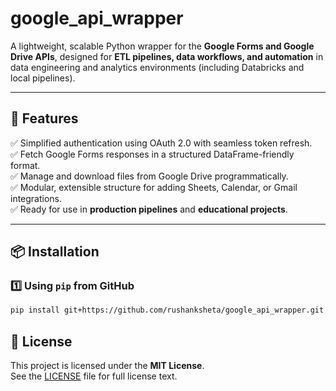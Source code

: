 # google_api_wrapper

A lightweight, scalable Python wrapper for the **Google Forms and Google Drive APIs**, designed for **ETL pipelines, data workflows, and automation** in data engineering and analytics environments (including Databricks and local pipelines).

---

## 🚀 Features

✅ Simplified authentication using OAuth 2.0 with seamless token refresh.  
✅ Fetch Google Forms responses in a structured DataFrame-friendly format.  
✅ Manage and download files from Google Drive programmatically.  
✅ Modular, extensible structure for adding Sheets, Calendar, or Gmail integrations.  
✅ Ready for use in **production pipelines** and **educational projects**.

---

## 📦 Installation

### 1️⃣ Using `pip` from GitHub

```bash
pip install git+https://github.com/rushanksheta/google_api_wrapper.git
```

## 📄 License

This project is licensed under the **MIT License**.  
See the [LICENSE](LICENSE) file for full license text.
